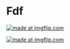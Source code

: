 # Fdf
<a href="https://imgflip.com/gif/2dqqe6"><img src="https://i.imgflip.com/2dqqe6.gif" title="made at imgflip.com"/></a>





<a href="https://imgflip.com/gif/2dqtm6"><img src="https://i.imgflip.com/2dqtm6.gif" title="made at imgflip.com"/></a>
